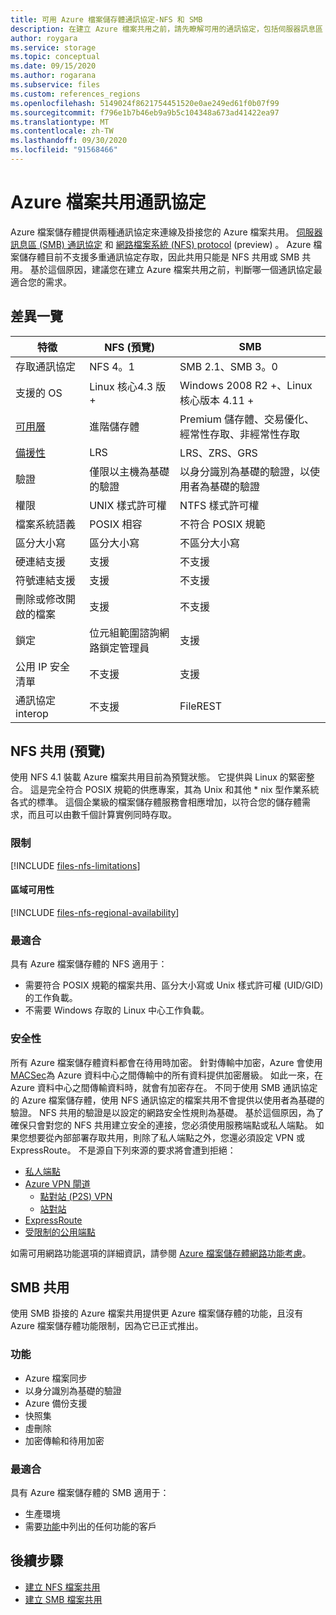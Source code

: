 ```yaml
---
title: 可用 Azure 檔案儲存體通訊協定-NFS 和 SMB
description: 在建立 Azure 檔案共用之前，請先瞭解可用的通訊協定，包括伺服器訊息區 (SMB) 和網路檔案系統 (NFS) 。
author: roygara
ms.service: storage
ms.topic: conceptual
ms.date: 09/15/2020
ms.author: rogarana
ms.subservice: files
ms.custom: references_regions
ms.openlocfilehash: 5149024f8621754451520e0ae249ed61f0b07f99
ms.sourcegitcommit: f796e1b7b46eb9a9b5c104348a673ad41422ea97
ms.translationtype: MT
ms.contentlocale: zh-TW
ms.lasthandoff: 09/30/2020
ms.locfileid: "91568466"
---
```

# <a name="azure-file-share-protocols"></a>Azure 檔案共用通訊協定

Azure 檔案儲存體提供兩種通訊協定來連線及掛接您的 Azure 檔案共用。 [伺服器訊息區 (SMB) 通訊協定](https://msdn.microsoft.com/library/windows/desktop/aa365233.aspx) 和 [網路檔案系統 (NFS) protocol](https://en.wikipedia.org/wiki/Network_File_System) (preview) 。 Azure 檔案儲存體目前不支援多重通訊協定存取，因此共用只能是 NFS 共用或 SMB 共用。 基於這個原因，建議您在建立 Azure 檔案共用之前，判斷哪一個通訊協定最適合您的需求。

## <a name="differences-at-a-glance"></a>差異一覽

|特徵  |NFS (預覽)   |SMB  |
|---------|---------|---------|
|存取通訊協定     |NFS 4。1         |SMB 2.1、SMB 3。0         |
|支援的 OS     |Linux 核心4.3 版 +         |Windows 2008 R2 +、Linux 核心版本 4.11 +         |
|[可用層](storage-files-planning.md#storage-tiers)     |進階儲存體         |Premium 儲存體、交易優化、經常性存取、非經常性存取         |
|[備援性](storage-files-planning.md#redundancy)     |LRS         |LRS、ZRS、GRS         |
|驗證     |僅限以主機為基礎的驗證        |以身分識別為基礎的驗證，以使用者為基礎的驗證         |
|權限     |UNIX 樣式許可權         |NTFS 樣式許可權         |
|檔案系統語義     |POSIX 相容         |不符合 POSIX 規範         |
|區分大小寫     |區分大小寫         |不區分大小寫         |
|硬連結支援     |支援         |不支援         |
|符號連結支援     |支援         |不支援         |
|刪除或修改開啟的檔案     |支援         |不支援         |
|鎖定     |位元組範圍諮詢網路鎖定管理員         |支援         |
|公用 IP 安全清單 | 不支援 | 支援|
|通訊協定 interop| 不支援 | FileREST|

## <a name="nfs-shares-preview"></a>NFS 共用 (預覽) 

使用 NFS 4.1 裝載 Azure 檔案共用目前為預覽狀態。 它提供與 Linux 的緊密整合。 這是完全符合 POSIX 規範的供應專案，其為 Unix 和其他 * nix 型作業系統各式的標準。 這個企業級的檔案儲存體服務會相應增加，以符合您的儲存體需求，而且可以由數千個計算實例同時存取。

### <a name="limitations"></a>限制

[!INCLUDE [files-nfs-limitations](../../../includes/files-nfs-limitations.md)]

#### <a name="regional-availability"></a>區域可用性

[!INCLUDE [files-nfs-regional-availability](../../../includes/files-nfs-regional-availability.md)]

### <a name="best-suited"></a>最適合

具有 Azure 檔案儲存體的 NFS 適用于：

- 需要符合 POSIX 規範的檔案共用、區分大小寫或 Unix 樣式許可權 (UID/GID) 的工作負載。
- 不需要 Windows 存取的 Linux 中心工作負載。

### <a name="security"></a>安全性

所有 Azure 檔案儲存體資料都會在待用時加密。 針對傳輸中加密，Azure 會使用 [MACSec](https://en.wikipedia.org/wiki/IEEE_802.1AE)為 Azure 資料中心之間傳輸中的所有資料提供加密層級。 如此一來，在 Azure 資料中心之間傳輸資料時，就會有加密存在。 不同于使用 SMB 通訊協定的 Azure 檔案儲存體，使用 NFS 通訊協定的檔案共用不會提供以使用者為基礎的驗證。 NFS 共用的驗證是以設定的網路安全性規則為基礎。 基於這個原因，為了確保只會對您的 NFS 共用建立安全的連接，您必須使用服務端點或私人端點。 如果您想要從內部部署存取共用，則除了私人端點之外，您還必須設定 VPN 或 ExpressRoute。 不是源自下列來源的要求將會遭到拒絕：

- [私人端點](storage-files-networking-overview.md#private-endpoints)
- [Azure VPN 閘道](../../vpn-gateway/vpn-gateway-about-vpngateways.md)
    - [點對站 (P2S) VPN](../../vpn-gateway/point-to-site-about.md)
    - [站對站](https://docs.microsoft.com/azure/vpn-gateway/design#s2smulti)
- [ExpressRoute](../../expressroute/expressroute-introduction.md)
- [受限制的公用端點](storage-files-networking-overview.md#storage-account-firewall-settings)

如需可用網路功能選項的詳細資訊，請參閱 [Azure 檔案儲存體網路功能考慮](storage-files-networking-overview.md)。

## <a name="smb-shares"></a>SMB 共用

使用 SMB 掛接的 Azure 檔案共用提供更 Azure 檔案儲存體的功能，且沒有 Azure 檔案儲存體功能限制，因為它已正式推出。

### <a name="features"></a>功能

- Azure 檔案同步
- 以身分識別為基礎的驗證
- Azure 備份支援
- 快照集
- 虛刪除
- 加密傳輸和待用加密

### <a name="best-suited"></a>最適合

具有 Azure 檔案儲存體的 SMB 適用于：

- 生產環境
- 需要[功能](#features)中列出的任何功能的客戶

## <a name="next-steps"></a>後續步驟

- [建立 NFS 檔案共用](storage-files-how-to-create-nfs-shares.md)
- [建立 SMB 檔案共用](storage-how-to-create-file-share.md)